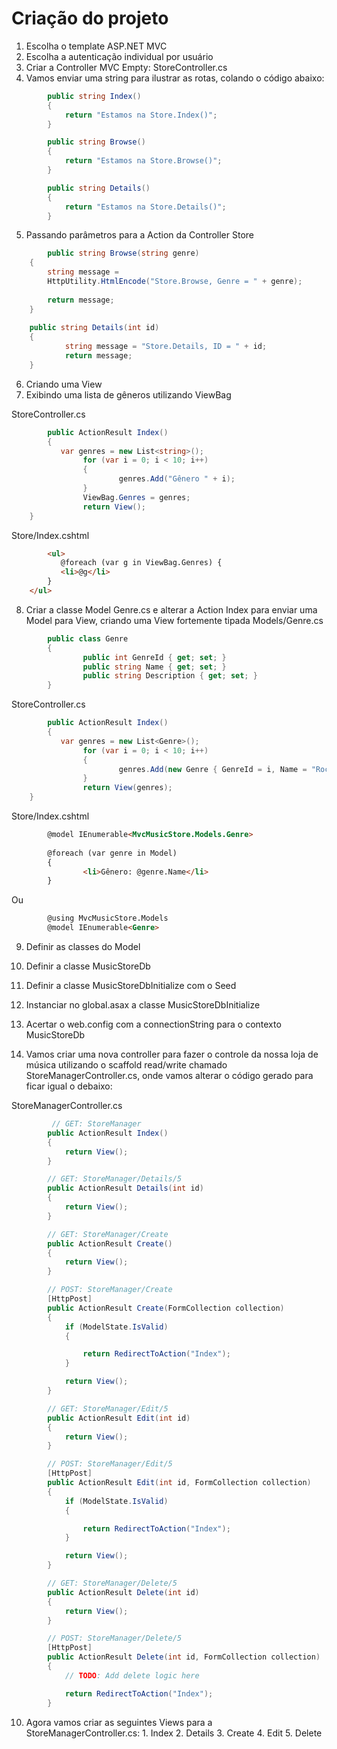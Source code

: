 # Criação do projeto

1. Escolha o template ASP.NET MVC
2. Escolha a autenticação individual por usuário
3. Criar a Controller MVC Empty: StoreController.cs
4. Vamos enviar uma string para ilustrar as rotas, colando o código abaixo:

```csharp
        public string Index()
        {
            return "Estamos na Store.Index()";
        }

        public string Browse()
        {
            return "Estamos na Store.Browse()";
        }

        public string Details()
        {
            return "Estamos na Store.Details()";
        }
```

5. Passando parâmetros para a Action da Controller Store

```csharp
        public string Browse(string genre)
	{
		string message =
		HttpUtility.HtmlEncode("Store.Browse, Genre = " + genre);
		
		return message;
	}
	
	public string Details(int id)
	{
        	string message = "Store.Details, ID = " + id;
        	return message;
	}
```

6. Criando uma View
7. Exibindo uma lista de gêneros utilizando ViewBag

StoreController.cs
```csharp
        public ActionResult Index()
        {
	       var genres = new List<string>();
                for (var i = 0; i < 10; i++)
                {
                        genres.Add("Gênero " + i);
                }
                ViewBag.Genres = genres;
                return View();
	}
```

Store/Index.cshtml
```html
        <ul>
	       @foreach (var g in ViewBag.Genres) {
		   <li>@g</li>
		}
	</ul>
```

8. Criar a classe Model Genre.cs e alterar a Action Index para enviar uma Model para View, criando uma View fortemente tipada
Models/Genre.cs
```csharp
        public class Genre
        {
                public int GenreId { get; set; }
                public string Name { get; set; }
                public string Description { get; set; }
        }
```
StoreController.cs
```csharp
        public ActionResult Index()
        {
	       var genres = new List<Genre>();
                for (var i = 0; i < 10; i++)
                {
                        genres.Add(new Genre { GenreId = i, Name = "Rock" });
                }
                return View(genres);
	}
```

Store/Index.cshtml
```html
        @model IEnumerable<MvcMusicStore.Models.Genre>
                
        @foreach (var genre in Model)
        {
                <li>Gênero: @genre.Name</li>
        }
```
Ou
```html
        @using MvcMusicStore.Models
        @model IEnumerable<Genre>
```

9. Definir as classes do Model
10. Definir a classe MusicStoreDb
11. Definir a classe MusicStoreDbInitialize com o Seed
12. Instanciar no global.asax a classe MusicStoreDbInitialize
13. Acertar o web.config com a connectionString para o contexto MusicStoreDb


12. Vamos criar uma nova controller para fazer o controle da nossa loja de música utilizando o scaffold read/write chamado
StoreManagerController.cs, onde vamos alterar o código gerado para ficar igual o debaixo:

StoreManagerController.cs
```csharp
         // GET: StoreManager
        public ActionResult Index()
        {
            return View();
        }

        // GET: StoreManager/Details/5
        public ActionResult Details(int id)
        {
            return View();
        }

        // GET: StoreManager/Create
        public ActionResult Create()
        {
            return View();
        }

        // POST: StoreManager/Create
        [HttpPost]
        public ActionResult Create(FormCollection collection)
        {
            if (ModelState.IsValid)
            {

                return RedirectToAction("Index");
            }

            return View();
        }

        // GET: StoreManager/Edit/5
        public ActionResult Edit(int id)
        {
            return View();
        }

        // POST: StoreManager/Edit/5
        [HttpPost]
        public ActionResult Edit(int id, FormCollection collection)
        {
            if (ModelState.IsValid)
            {

                return RedirectToAction("Index");
            }

            return View();
        }

        // GET: StoreManager/Delete/5
        public ActionResult Delete(int id)
        {
            return View();
        }

        // POST: StoreManager/Delete/5
        [HttpPost]
        public ActionResult Delete(int id, FormCollection collection)
        {
            // TODO: Add delete logic here

            return RedirectToAction("Index");
        }
```

10. Agora vamos criar as seguintes Views para a StoreManagerController.cs:
        1. Index
        2. Details
        3. Create
        4. Edit
        5. Delete
        
        
        